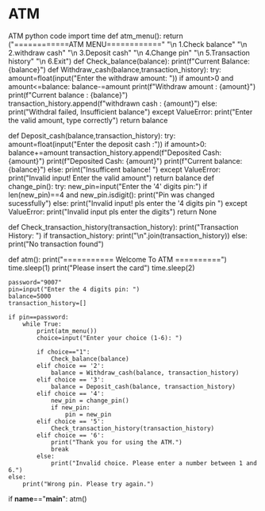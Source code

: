 # ATM
ATM python code
import time
def atm_menu():
    return ("============ATM MENU============"
            "\n 1.Check balance"
            "\n 2.withdraw cash"
            "\n 3.Deposit cash"
            "\n 4.Change pin"
            "\n 5.Transaction history"
            "\n 6.Exit")
def Check_balance(balance):
    print(f"Current Balance: {balance}")
def Withdraw_cash(balance,transaction_history):
    try:
        amount=float(input("Enter the withdraw amount: "))
        if amount>0 and amount<=balance:
            balance-=amount
            print(f"Withdraw amount : {amount}")
            print(f"Current balance : {balance}")
            transaction_history.append(f"withdrawn cash : {amount}")
        else:
            print("Withdral failed, Insufficient balance")
    except ValueError:
        print("Enter the valid amount, type correctly")
    return balance

def Deposit_cash(balance,transaction_history):
    try:
        amount=float(input("Enter the deposit cash :"))
        if amount>0:
            balance+=amount
            transaction_history.append(f"Deposited Cash: {amount}")
            print(f"Deposited Cash: {amount}")
            print(f"Current balance: {balance}")
        else:
            print("Insufficent balance! ")
    except ValueError:
        print("Invalid input! Enter the valid amount")
    return balance
def change_pin():
    try:
        new_pin=input("Enter the '4' digits pin:")
        if len(new_pin)==4 and new_pin.isdigit():
            print("Pin was changed sucessfully")
        else:
            print("Invalid input! pls enter the '4 digits pin ")
    except ValueError:
        print("Invalid input pls enter the digits")
    return None

def Check_transaction_history(transaction_history):
    print("Transaction History: ")
    if transaction_history:
        print("\n".join(transaction_history))
    else:
        print("No transaction found")

def atm():
    print("=========== Welcome To ATM ==========")
    time.sleep(1)
    print("Please insert the card")
    time.sleep(2)
    
    password="9007"
    pin=input("Enter the 4 digits pin: ")
    balance=5000
    transaction_history=[]

    if pin==password:
        while True:
            print(atm_menu())
            choice=input("Enter your choice (1-6): ")

            if choice=="1":
                Check_balance(balance)
            elif choice == '2':
                balance = Withdraw_cash(balance, transaction_history)
            elif choice == '3':
                balance = Deposit_cash(balance, transaction_history)
            elif choice == '4':
                new_pin = change_pin()
                if new_pin:
                    pin = new_pin
            elif choice == '5':
                Check_transaction_history(transaction_history)
            elif choice == '6':
                print("Thank you for using the ATM.")
                break
            else:
                print("Invalid choice. Please enter a number between 1 and 6.")
    else:
        print("Wrong pin. Please try again.")
if __name__=="__main__":
    atm()
